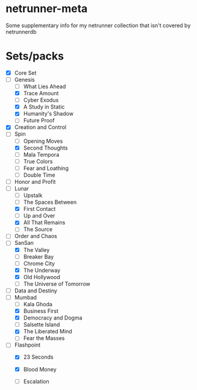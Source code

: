 # netrunner-meta
Some supplementary info for my netrunner collection that isn't covered by netrunnerdb

# Sets/packs
 - [x] Core Set
 - [ ] Genesis
   - [ ] What Lies Ahead
   - [x] Trace Amount
   - [ ] Cyber Exodus
   - [x] A Study in Static
   - [x] Humanity's Shadow
   - [ ] Future Proof
 - [x] Creation and Control
 - [ ] Spin
   - [ ] Opening Moves
   - [x] Second Thoughts
   - [ ] Mala Tempora
   - [ ] True Colors
   - [ ] Fear and Loathing
   - [ ] Double Time
 - [ ] Honor and Profit
 - [ ] Lunar
   - [ ] Upstalk
   - [ ] The Spaces Between
   - [x] First Contact
   - [ ] Up and Over
   - [x] All That Remains
   - [ ] The Source
 - [ ] Order and Chaos
 - [ ] SanSan
   - [x] The Valley
   - [ ] Breaker Bay
   - [ ] Chrome City
   - [x] The Underway
   - [x] Old Hollywood
   - [ ] The Universe of Tomorrow
 - [ ] Data and Destiny
 - [ ] Mumbad
   - [ ] Kala Ghoda
   - [x] Business First
   - [x] Democracy and Dogma
   - [ ] Salsette Island
   - [x] The Liberated Mind
   - [ ] Fear the Masses
 - [ ] Flashpoint
   - [x] 23 Seconds
   - [x] Blood Money
   - [ ] Escalation

